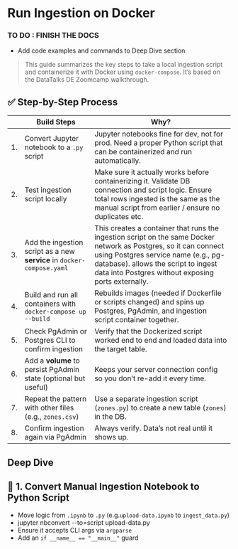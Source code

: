 # Run Ingestion on Docker

### TO DO : FINISH THE DOCS 
 - Add code examples and commands to Deep Dive section 

> This guide summarizes the key steps to take a local ingestion script and containerize it with Docker using `docker-compose`. It’s based on the DataTalks DE Zoomcamp walkthrough.

## ✅ Step-by-Step Process

| | **Build Steps** | **Why?** |
|----------|------------------|---------------------|
| 1. | Convert Jupyter notebook to a `.py` script | Jupyter notebooks fine for dev, not for prod. Need a proper Python script that can be containerized and run automatically. |
| 2. | Test ingestion script locally | Make sure it actually works before containerizing it. Validate DB connection and script logic. Ensure total rows ingested is the same as the manual script from earlier / ensure no duplicates etc. |
| 3. | Add the ingestion script as a new **service** in `docker-compose.yaml`| This creates a container that runs the ingestion script on the same Docker network as Postgres, so it can connect using Postgres service name (e.g., pg-database). allows the script to ingest data into Postgres without exposing ports externally.
| 4. | Build and run all containers with `docker-compose up --build`| Rebuilds images (needed if Dockerfile or scripts changed) and spins up Postgres, PgAdmin, and ingestion script container together. |
| 5. | Check PgAdmin or Postgres CLI to confirm ingestion | Verify that the Dockerized script worked end to end and loaded data into the target table. |
| 6. | Add a **volume** to persist PgAdmin state (optional but useful) | Keeps your server connection config so you don’t re-add it every time. |
| 7. | Repeat the pattern with other files (e.g., `zones.csv`) | Use a separate ingestion script (`zones.py`) to create a new table (`zones`) in the DB. |
| 8. | Confirm ingestion again via PgAdmin | Always verify. Data’s not real until it shows up. |


## Deep Dive


## 🧰 1. Convert Manual Ingestion Notebook to Python Script
- Move logic from `.ipynb` to `.py` (e.g.`upload-data.ipynb` to `ingest_data.py`)
- jupyter nbconvert --to=script upload-data.py
- Ensure it accepts CLI args via `argparse`
- Add an `if __name__ == "__main__"` guard